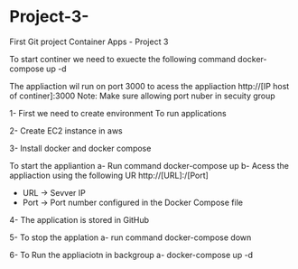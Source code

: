 # Project-3-

First Git project
Container Apps - Project 3 

To start continer  we need to exuecte  the following command
docker-compose up -d 

The appliaction wil  run on port 3000
to acess the appliaction 
http://[IP host of continer]:3000
Note:
Make sure allowing port nuber in secuity group

1- First we need to create environment 
To run applications 

2-  Create EC2 instance in aws

3- Install docker and docker compose

To start  the appliantion 
  a- Run command    docker-compose up
  b- Acess the appliaction using the following UR
 http://[URL]:/[Port]
   - URL -> Sevver IP
   - Port -> Port number configured in the Docker Compose file
  

4- The application is stored in GitHub

5- To stop the applation 
 a- run command docker-compose down
 

6- To Run the appliaciotn in backgroup
 a- docker-compose up -d 
 
 

 
